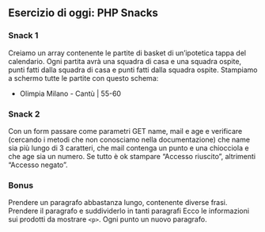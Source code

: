 ## Esercizio di oggi: PHP Snacks

### Snack 1
Creiamo un array contenente le partite di basket di un’ipotetica tappa del calendario. Ogni partita avrà una squadra di casa e una squadra ospite, punti fatti dalla squadra di casa e punti fatti dalla squadra ospite. Stampiamo a schermo tutte le partite con questo schema:
- Olimpia Milano - Cantù | 55-60

### Snack 2
Con un form passare come parametri GET name, mail e age e verificare (cercando i metodi che non conosciamo nella documentazione) che name sia più lungo di 3 caratteri, che mail contenga un punto e una chiocciola e che age sia un numero. Se tutto è ok stampare “Accesso riuscito”, altrimenti “Accesso negato”.

### Bonus
Prendere un paragrafo abbastanza lungo, contenente diverse frasi. Prendere il paragrafo e suddividerlo in tanti paragrafi Ecco le informazioni sui prodotti da mostrare `<p>`. Ogni punto un nuovo paragrafo.